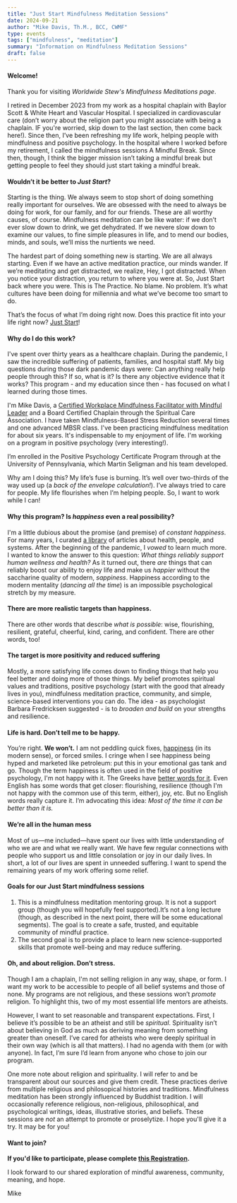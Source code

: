```yaml
---
title: "Just Start Mindfulness Meditation Sessions"
date: 2024-09-21
author: "Mike Davis, Th.M., BCC, CWMF"
type: events
tags: ["mindfulness", "meditation"]
summary: "Information on Mindfulness Meditation Sessions"
draft: false
---
```

#### Welcome!
Thank you for visiting *Worldwide Stew's Mindfulness Meditations page*. 

I retired in December 2023 from my work as a hospital chaplain  with Baylor Scott & White Heart and Vascular Hospital. I specialized in cardiovascular care (don’t worry about the religion part you might associate with being a chaplain. IF you're worried, skip down to the last section, then come back here!). Since then, I’ve been refreshing my life work, helping people with mindfulness and positive psychology. In the hospital where I worked before my retirement, I called the mindfulness sessions A Mindful Break. Since then, though, I think the bigger mission isn’t taking a mindful break but getting people to feel they should just start taking a mindful break. 

#### Wouldn’t it be better to *Just Start*?
Starting is the thing. We always seem to stop short of doing something really important for ourselves. We are obsessed with the need to always be doing for work, for our family, and for our friends. These are all worthy causes, of course. Mindfulness meditation can be like water: if we don’t ever slow down to drink, we get dehydrated. If we nevere slow down to examine our values, to fine simple pleasures in life, and to mend our bodies, minds, and souls, we’ll miss the nurtients we need. 

The hardest part of doing something new is starting. We are all always starting. Even if we have an active meditation practice, our minds wander. If we’re meditating and get distracted, we realize, Hey, I got distracted. When you notice your distraction, you return to where you were at. So, Just Start back where you were. This is The Practice. No blame. No problem. It’s what cultures have been doing for millennia and what we’ve become too smart to do. 

That’s the focus of what I’m doing right now. Does this practice fit into your life right now? [Just Start](https://docs.google.com/forms/d/e/1FAIpQLSfuNSFSqUbInbHUhBXv3GCF4roORtsuutWN52E1iAHJ-ku8-A/viewform)!

#### Why do I do this work? 
I've spent over thirty years as a healthcare chaplain. During the pandemic, I saw the incredible suffering of patients, families, and hospital staff. My big questions during those dark pandemic days were: Can anything really help people through this? If so, what is it? Is there any objective evidence that it works? This program - and my education since then - has focused on what I learned during those times.

I'm Mike Davis, a [Certified Workplace Mindfulness Facilitator with Mindful Leader](https://www.credential.net/f537eded-cc25-4f5a-ae40-9941fbb344f6?record_view=true#gs.3scjo4) and a Board Certified Chaplain through the Spiritual Care Association. I have taken Mindfulness-Based Stress Reduction several times and one advanced MBSR class. I've been practicing mindfulness meditation for about six years. It's indispensable to my enjoyment of life. I'm working on a program in positive psychology (very interesting!). 

I’m enrolled in the Positive Psychology Certificate Program through at the University of Pennsylvania, which Martin Seligman and his team developed. 

Why am I doing this? My life’s fuse is burning. It’s well over two-thirds of the way used up (a *back of the envelope calculation!*). I’ve always tried to care for people. My life flourishes when I’m helping people. So, I want to work while I can!

#### Why this program? Is *happiness* even a real possibility?
I'm a little dubious about the promise (and premise) of *constant happiness*. For many years, I curated [a library](https://www.zotero.org/mikethechap/library) of articles about health, people, and systems. After the beginning of the pandemic, I *vowed* to learn much more. I wanted to know the answer to this question: *What things reliably support human wellness and health?* As it turned out, there *are* things that can reliably boost our ability to enjoy life and make us *happier* without the saccharine quality of modern, *sappiness*. Happiness according to the modern mentality (*dancing all the time*) is an impossible psychological stretch by my measure.

#### There are more realistic targets than happiness.
There are other words that describe *what is possible*: wise, flourishing, resilient, grateful, cheerful, kind, caring, and confident. There are other words, too! 

#### The target is more positivity and reduced suffering 
Mostly, a more satisfying life comes down to finding things that help you feel better and doing more of those things. My belief promotes spiritual values and traditions, positive psychology (start with the good that already lives in you), mindfulness meditation practice, community, and simple, science-based interventions you can do. The idea - as psychologist Barbara Fredricksen suggested - is to *broaden and build* on your strengths and resilience.

#### Life is hard. Don’t tell me to be happy.
You’re right. **We won’t.** I am not peddling quick fixes, [happiness](https://www.dictionary.com/e/happiness/) (in its modern sense), or forced smiles. I cringe when I see happiness being hyped and marketed like petroleum: put this in your emotional gas tank and go. Though the term happiness is often used in the field of positive psychology, I'm not happy with it. The Greeks have [better words for it](https://www.britannica.com/topic/eudaimonia). Even English has some words that get closer: flourishing, resilience (though I'm not happy with the common use of this term, either), joy, etc. But no English words really capture it. I’m advocating this idea: *Most of the time it can be better than it is.*

#### We’re all in the human mess
Most of us—me included—have spent our lives with little understanding of who we are and what we really want. We have few regular connections with people who support us and little consolation or joy in our daily lives. In short, a lot of our lives are spent in unneeded suffering. I want to spend the remaining years of my work offering some relief.

#### Goals for our Just Start mindfulness sessions
1. This is a mindfulness meditation mentoring group. It is not a support group (though you will hopefully feel supported).It’s not a long lecture (though, as described in the next point, there will be some educational segments). The goal is to create a safe, trusted, and equitable community of mindful practice. 
2. The second goal is to provide a place to learn new science-supported skills that promote well-being and may reduce suffering.

#### Oh, and about religion. Don’t stress. 
Though I am a chaplain, I'm not selling religion in any way, shape, or form. I want my work to be accessible to people of all belief systems and those of none. My programs are not religious, and these sessions won’t *promote* religion. To highlight this, two of my most essential life mentors are atheists.

However, I want to set reasonable and transparent expectations. First, I believe it’s possible to be an atheist and still be *spiritual*. Spirituality isn’t about believing in God as much as deriving meaning from something greater than oneself. I’ve cared for atheists who were deeply spiritual in their own way (which is all that matters). I had no agenda with them (or with anyone). In fact, I’m sure I’d learn from anyone who chose to join our program. 

One more note about religion and spirituality. I will refer to and be transparent about our sources and give them credit. These practices derive from multiple religious and philosopical histories and traditions. Mindfulness meditation has been strongly influenced by Buddhist tradition. I will occasionally reference religious, non-religious, philosophical, and psychological writings, ideas, illustrative stories, and beliefs. These sessions are *not* an attempt to promote or proselytize. I hope you'll give it a try. It may be for you!

#### Want to join?
**If you'd like to participate, please complete [this Registration](https://docs.google.com/forms/d/e/1FAIpQLSfuNSFSqUbInbHUhBXv3GCF4roORtsuutWN52E1iAHJ-ku8-A/viewform).**

I look forward to our shared exploration of mindful awareness, community, meaning, and hope.

Mike


